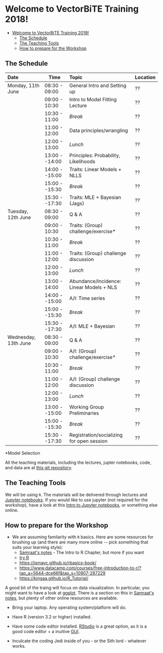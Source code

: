 # Welcome to VectorBiTE Training 2018!
<!-- TOC -->

- [Welcome to VectorBiTE Training 2018!](#welcome-to-vectorbite-training-2018)
    - [The Schedule](#the-schedule)
    - [The Teaching Tools](#the-teaching-tools)
    - [How to prepare for the Workshop](#how-to-prepare-for-the-workshop)

<!-- /TOC -->

## The Schedule

| Date                | Time         | Topic                                 | Location |
|:------              |------        |:------                                |:------   |
|Monday, 11th June    | 08:30 - 09:00| General Intro and Setting up          | ??|
|                     | 09:00 - 10:30| Intro to Model Fitting Lecture            | ??|
|                     | 10:30 - 11:00| *Break*                               | ??|
|                     | 11:00 - 12:00| Data principles/wrangling             | ??|
|                     | 12:00 - 13:00| *Lunch*                               | ??|
|                     | 13:00 --14:00| Principles: Probability, Likelihoods              | ??|
|                     | 14:00 --15:00| Traits: Linear Models + NLLS          | ??|
|                     | 15:00 --15:30| *Break*                               | ??|
|                     | 15:30 --17:30| Traits: MLE + Bayesian (Jags)         | ??|
|Tuesday, 12th June   | 08:30 - 09:00| Q & A                                 | ??|
|                     | 09:00 - 10:30| Traits: (Group) challenge/exercise*   | ??|
|                     | 10:30 - 11:00| *Break*                               | ??|
|                     | 11:00 - 12:00| Traits: (Group) challenge discussion  | ??|
|                     | 12:00 - 13:00| *Lunch*                               | ??|
|                     | 13:00 - 14:00| Abundance/Incidence: Linear Models + NLS  | ??|
|                     | 14:00 --15:00| A/I: Time series                      | ??|
|                     | 15:00 --15:30| *Break*                               | ??|
|                     | 15:30 --17:30| A/I: MLE + Bayesian                   | ??|
|Wednesday, 13th June | 08:30 - 09:00| Q & A                                 | ??|
|                     | 09:00 - 10:30| A/I: (Group) challenge/exercise*      | ??|
|                     | 10:30 - 11:00| *Break*                               | ??|
|                     | 11:00 - 12:00| A/I: (Group) challenge discussion     | ??|
|                     | 12:00 - 13:00| *Lunch*                               | ??|
|                     | 13:00 --15:00| Working Group Preliminaries           | ??|
|                     | 15:00 --15:30| *Break*                               | ??|
|                     | 15:30 --17:30| Registration/socializing for open session  | ??|

*Model Selection 

All the teaching materials, including the lectures, jupter notebooks, code, and data are at [this git repository](https://github.com/vectorbite/VBiTraining).

## The Teaching Tools

We will be using `R`. The materials will be delivered through lectures and [Jupyter notebooks](http://jupyter.org/). If you would like to use jupyter (not required for the workshop), have a look at this [Intro to Jupyter notebooks](https://github.com/mhasoba/TheMulQuaBio/blob/master/notebooks/Intro.ipynb), or something else online.    

## How to prepare for the Workshop

 * We are assuming familarity with `R` basics. Here are some resources for brushing up (and there are many more online -- pick something that suits your learning style):
     - [Samraat's notes](https://github.com/mhasoba/TheMulQuaBio/blob/master/silbiocomp/SilBioComp.pdf) - The Intro to R Chapter, but more if you want
     - [try R](https://hangouts.google.com/_/elUi/chat-redirect?dest=http%3A%2F%2Ftryr.codeschool.com%2F)
     - https://ismayc.github.io/rbasics-book/
     - https://www.datacamp.com/courses/free-introduction-to-r/?tap_a=5644-dce66f&tap_s=10907-287229
     - https://kingaa.github.io/R_Tutorial/

A good bit of the traing will focus on data visualization. In particular, you might want to have a look at [ggplot](http://ggplot.yhathq.com/). There is a section on this in [Samraat's notes](https://github.com/mhasoba/TheMulQuaBio/blob/master/silbiocomp/SilBioComp.pdf), but plenty of other online resources are available.

  * Bring your laptop. Any operating system/platform will do.
  
  * Have R (version 3.2 or higher) installed. 
  
  * Have some code editor installed. [RStudio](https://www.rstudio.com/) is a great option, as it is a good code editor + a inuitive [GUI](https://en.wikipedia.org/wiki/Graphical_user_interface).
  
  * Inculcate the coding Jedi inside of you - or the Sith lord - whatever works.
